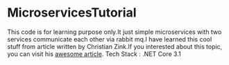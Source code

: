 # MicroservicesTutorial

This code is for learning purpose only.It just simple microservices with two services communicate each other via rabbit mq.I have learned this cool stuff from article written by Christian Zink.If you interested about this topic, you can visit his [awesome article](https://itnext.io/how-to-build-an-event-driven-asp-net-core-microservice-architecture-e0ef2976f33f).
Tech Stack : .NET Core 3.1
